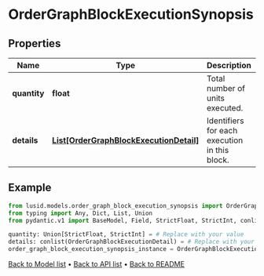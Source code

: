 # OrderGraphBlockExecutionSynopsis

## Properties
Name | Type | Description | Notes
------------ | ------------- | ------------- | -------------
**quantity** | **float** | Total number of units executed. | 
**details** | [**List[OrderGraphBlockExecutionDetail]**](OrderGraphBlockExecutionDetail.md) | Identifiers for each execution in this block. | 
## Example

```python
from lusid.models.order_graph_block_execution_synopsis import OrderGraphBlockExecutionSynopsis
from typing import Any, Dict, List, Union
from pydantic.v1 import BaseModel, Field, StrictFloat, StrictInt, conlist

quantity: Union[StrictFloat, StrictInt] = # Replace with your value
details: conlist(OrderGraphBlockExecutionDetail) = # Replace with your value
order_graph_block_execution_synopsis_instance = OrderGraphBlockExecutionSynopsis(quantity=quantity, details=details)

```

[Back to Model list](../README.md#documentation-for-models) &#8226; [Back to API list](../README.md#documentation-for-api-endpoints) &#8226; [Back to README](../README.md)

